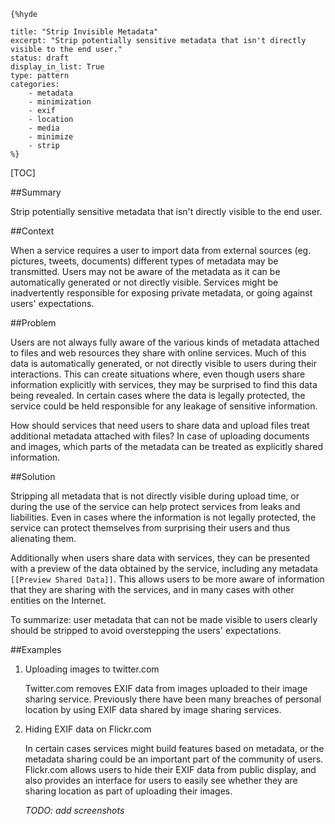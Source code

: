     {%hyde

    title: "Strip Invisible Metadata"
    excerpt: "Strip potentially sensitive metadata that isn't directly visible to the end user."
    status: draft
    display_in_list: True
    type: pattern
    categories:
        - metadata
        - minimization
        - exif
        - location
        - media
        - minimize
        - strip
    %}

[TOC]

<!--###[Also Known As]-->
<!-- All other names the pattern is known by.-->



##Summary
<!-- One short paragraph summarising the pattern.-->

Strip potentially sensitive metadata that isn't directly visible to the end user.

<!--intent-->


##Context
<!-- The situations in which the pattern may apply.-->

When a service requires a user to import data from external sources (eg.
pictures, tweets, documents) different types of metadata may be 
transmitted. Users may not be aware of the metadata as it can be
automatically generated or not directly visible. Services might be
inadvertently responsible for exposing private metadata, or going
against users' expectations.

##Problem
<!-- The problem a pattern addresses, including a list of forces describing why a problem might be difficult to solve.-->

Users are not always fully aware of the various kinds of metadata
attached to files and web resources they share with online services.
Much of this data is automatically generated, or not directly visible to
users during their interactions. This can create situations where, even
though users share information explicitly with services, they may be
surprised to find this data being revealed. In certain cases where the
data is legally protected, the service could be held responsible for any
leakage of sensitive information. 

How should services that need users to share data and upload files
treat additional metadata attached with files? In case of uploading
documents and images, which parts of the metadata can be treated as
explicitly shared information.

##Solution
<!-- A concise description of how the pattern addresses the problem.-->

Stripping all metadata that is not directly visible during upload time,
or during the use of the service can help protect services from
leaks and liabilities. Even in cases where the information is not
legally protected, the service can protect themselves from surprising
their users and thus alienating them. 

Additionally when users share data with services, they can be presented
with a preview of the data obtained by the service, including any
metadata ``[[Preview Shared Data]]``. This allows users to be more aware
of information that they are sharing with the services, and in many
cases with other entities on the Internet.

To summarize: user metadata that can not be made visible to users
clearly should be stripped to avoid overstepping the users' expectations. 

<!--###[Structure]-->
<!--A detailed specification of the structural aspects of the pattern. A class diagram if applicable.-->



<!--###[Implementation]-->
<!--Guidelines for implementing the pattern; code fragments; suggested PETS; policy fragments.-->



<!--##Consequences-->
<!--The advantages (benefits) and disadvantages (liabilities) of applying the pattern.-->



<!--###[Constraints]-->
<!-- limitations as a consequence of applying the pattern.-->



##Examples
<!--Motivational example to see how the pattern is applied.-->

1. Uploading images to twitter.com

   Twitter.com removes EXIF data from images uploaded to their image
   sharing service. Previously there have been many breaches of personal
   location by using EXIF data shared by image sharing services. 

2. Hiding EXIF data on Flickr.com

   In certain cases services might build features based on
   metadata, or the metadata sharing could be an important part of the
   community of users. Flickr.com allows users to hide their EXIF data from
   public display, and also provides an interface for users to easily see
   whether they are sharing location as part of uploading their images. 

   _TODO: add screenshots_

<!--###[Known Uses]-->
<!-- Pointers to various applications of the pattern.-->



<!--##See Also-->
<!-- Any pointers to relevant information, not contained in the subfields below.-->



<!--###[Related Patterns]-->
<!-- Supporting and conflicting patterns-->



<!--###[Sources]-->
<!-- References to the original source of the pattern.-->



<!--##General Comments-->
<!-- Separate discussion on the pattern.-->



<!--##Tags-->
<!-- User definable descriptors for additional correlation.-->


